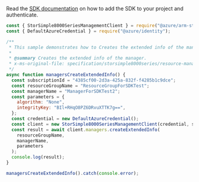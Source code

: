 Read the [SDK documentation](https://github.com/Azure/azure-sdk-for-js/blob/%40azure%2Farm-storsimple8000series_2.0.1/sdk/storsimple8000series/arm-storsimple8000series/README.md) on how to add the SDK to your project and authenticate.

```javascript
const { StorSimple8000SeriesManagementClient } = require("@azure/arm-storsimple8000series");
const { DefaultAzureCredential } = require("@azure/identity");

/**
 * This sample demonstrates how to Creates the extended info of the manager.
 *
 * @summary Creates the extended info of the manager.
 * x-ms-original-file: specification/storsimple8000series/resource-manager/Microsoft.StorSimple/stable/2017-06-01/examples/ManagersCreateExtendedInfo.json
 */
async function managersCreateExtendedInfo() {
  const subscriptionId = "4385cf00-2d3a-425a-832f-f4285b1c9dce";
  const resourceGroupName = "ResourceGroupForSDKTest";
  const managerName = "ManagerForSDKTest2";
  const parameters = {
    algorithm: "None",
    integrityKey: "BIl+RHqO8PZ6DRvuXTTK7g==",
  };
  const credential = new DefaultAzureCredential();
  const client = new StorSimple8000SeriesManagementClient(credential, subscriptionId);
  const result = await client.managers.createExtendedInfo(
    resourceGroupName,
    managerName,
    parameters
  );
  console.log(result);
}

managersCreateExtendedInfo().catch(console.error);
```
